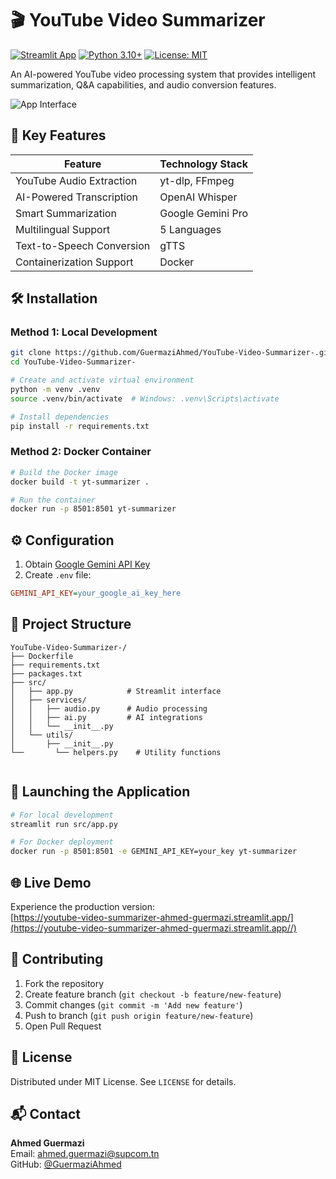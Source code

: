 # 🎬 YouTube Video Summarizer 

[![Streamlit App](https://static.streamlit.io/badges/streamlit_badge_black_white.svg)](https://youtube-video-summarizer-ahmed-guermazi.streamlit.app//)
[![Python 3.10+](https://img.shields.io/badge/python-3.10%2B-blue.svg)](https://www.python.org/downloads/)
[![License: MIT](https://img.shields.io/badge/License-MIT-yellow.svg)](https://opensource.org/licenses/MIT)

An AI-powered YouTube video processing system that provides intelligent summarization, Q&A capabilities, and audio conversion features.

![App Interface](https://via.placeholder.com/800x450.png?text=YouTube+Summarizer+Interface)

## 🌟 Key Features

| Feature                      | Technology Stack              |
|------------------------------|-------------------------------|
| YouTube Audio Extraction      | yt-dlp, FFmpeg                |
| AI-Powered Transcription      | OpenAI Whisper                |
| Smart Summarization           | Google Gemini Pro             |
| Multilingual Support          | 5 Languages                   |
| Text-to-Speech Conversion     | gTTS                          |
| Containerization Support      | Docker                        |

## 🛠️ Installation

### Method 1: Local Development
```bash
git clone https://github.com/GuermaziAhmed/YouTube-Video-Summarizer-.git
cd YouTube-Video-Summarizer-

# Create and activate virtual environment
python -m venv .venv
source .venv/bin/activate  # Windows: .venv\Scripts\activate

# Install dependencies
pip install -r requirements.txt
```

### Method 2: Docker Container
```bash
# Build the Docker image
docker build -t yt-summarizer .

# Run the container
docker run -p 8501:8501 yt-summarizer
```

## ⚙️ Configuration
1. Obtain [Google Gemini API Key](https://ai.google.dev/)
2. Create `.env` file:
```ini
GEMINI_API_KEY=your_google_ai_key_here
```

## 📂 Project Structure
```
YouTube-Video-Summarizer-/
├── Dockerfile
├── requirements.txt
├── packages.txt
├── src/
│   ├── app.py            # Streamlit interface
│   ├── services/
│   │   ├── audio.py      # Audio processing
│   │   ├── ai.py         # AI integrations
│   │   └── __init__.py       
│   └── utils/
│       ├── __init__.py   
└──       └── helpers.py    # Utility functions
 
```

## 🚀 Launching the Application
```bash
# For local development
streamlit run src/app.py

# For Docker deployment
docker run -p 8501:8501 -e GEMINI_API_KEY=your_key yt-summarizer
```

## 🌐 Live Demo
Experience the production version:  
[https://youtube-video-summarizer-ahmed-guermazi.streamlit.app/](https://youtube-video-summarizer-ahmed-guermazi.streamlit.app//)


## 🤝 Contributing
1. Fork the repository
2. Create feature branch (`git checkout -b feature/new-feature`)
3. Commit changes (`git commit -m 'Add new feature'`)
4. Push to branch (`git push origin feature/new-feature`)
5. Open Pull Request

## 📜 License
Distributed under MIT License. See `LICENSE` for details.

## 📬 Contact
**Ahmed Guermazi**  
Email: [ahmed.guermazi@supcom.tn](mailto:ahmed.guermazi@supcom.tn)  
GitHub: [@GuermaziAhmed](https://github.com/GuermaziAhmed)
```
